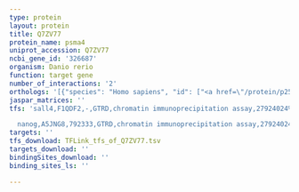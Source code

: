 ```yaml
---
type: protein
layout: protein
title: Q7ZV77
protein_name: psma4
uniprot_accession: Q7ZV77
ncbi_gene_id: '326687'
organism: Danio rerio
function: target gene
number_of_interactions: '2'
orthologs: '[{"species": "Homo sapiens", "id": ["<a href=\"/protein/p25789\">P25789</a>"]}, {"species": "Mus musculus", "id": ["<a href=\"/protein/q9r1p0\">Q9R1P0</a>"]}, {"species": "Rattus norvegicus", "id": ["<a href=\"/protein/p21670\">P21670</a>"]}, {"species": "Drosophila melanogaster", "id": ["<a href=\"/protein/p18053\">P18053</a>"]}, {"species": "Caenorhabditis elegans", "id": ["<a href=\"/protein/q9n599\">Q9N599</a>"]}, {"species": "Saccharomyces cerevisiae", "id": ["<a href=\"/protein/p23638\">P23638</a>"]}]'
jaspar_matrices: ''
tfs: 'sall4,F1QDF2,-,GTRD,chromatin immunoprecipitation assay,27924024%5Buid%5D,No

  nanog,A5JNG8,792333,GTRD,chromatin immunoprecipitation assay,27924024%5Buid%5D,No'
targets: ''
tfs_download: TFLink_tfs_of_Q7ZV77.tsv
targets_download: ''
bindingSites_download: ''
binding_sites_ls: ''

---
```

